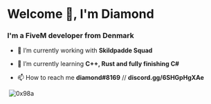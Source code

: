 <h1 >Welcome 🙌, I'm Diamond</h1>
<h3 >I'm a FiveM developer from Denmark</h3>

- 🔭 I’m currently working with **Skildpadde Squad**

- 🌱 I’m currently learning **C++, Rust and fully finishing C#**

- 📫 How to reach me **diamond#8169** // **discord.gg/6SHGpHgXAe**

<p>&nbsp;<img src="https://github-readme-stats.vercel.app/api?username=0x98a&show_icons=true&theme=dark&locale=en" alt="0x98a" /></p>
